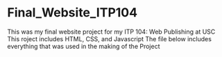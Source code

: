 # Final_Website_ITP104
This was my final website project for my ITP 104: Web Publishing at USC
This roject includes HTML, CSS, and Javascript
The file below includes everything that was used in the making of the Project
